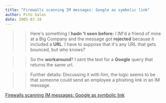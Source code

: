 ```yaml
---
title: "Firewalls scanning IM messages: Google as symbolic link"
author: Pito Salas
date: 2005-07-18
---
```



>>

>> Here's something I **hadn 't seen before:** I IM'd a friend of mine at a
Big Company and the message got **rejected** because it included a **URL**. I
have to suppose that it's any URL that gets bounced, but who knows?

>>

>> So the **workaround**? I sent the text for a **Google** query that returns
the same url.

>>

>> Further details: Discussing it with him, the logic seems to be that someone
could send an employee a phishing link in an IM message.


[Firewalls scanning IM messages: Google as symbolic link](None)
